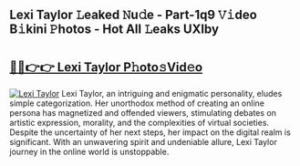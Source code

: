 ## Lexi Taylor 𝙻eaked 𝙽u𝚍e - Part-1q9 𝚅𝚒deo B𝚒kini 𝙿hotos - Hot All 𝙻eaks UXIby

# <h2><a href="http://ld6dxq.urlbe.top/?page=Lexi+Taylor">🔗🔗👉👉 Lexi Taylor P𝚑oto𝚜Vid𝚎o</a></h2>

[![Lexi Taylor](https://i.imgur.com/eBuTRDB.gif)](http://ld6dxq.urlbe.top/?page=Lexi+Taylor)
Lexi Taylor, an intriguing and enigmatic personality, eludes simple categorization. Her unorthodox method of creating an online persona has magnetized and offended viewers, stimulating debates on artistic expression, morality, and the complexities of virtual societies. Despite the uncertainty of her next steps, her impact on the digital realm is significant. With an unwavering spirit and undeniable allure, Lexi Taylor journey in the online world is unstoppable.
